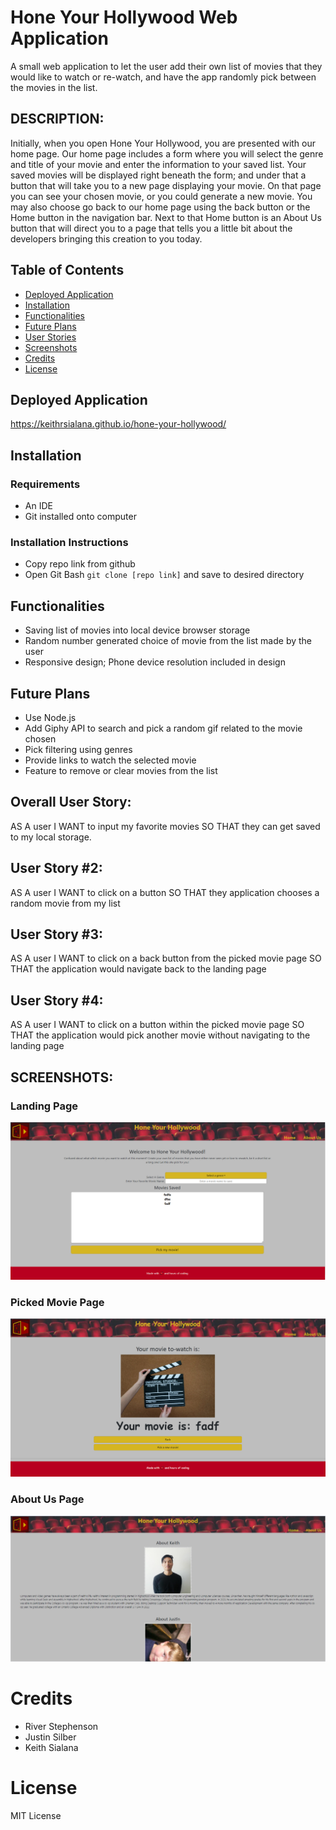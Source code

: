 # Hone Your Hollywood Web Application

A small web application to let the user add their own list of movies that they would like to watch or re-watch, and have the app randomly pick between the movies in the list.

## DESCRIPTION:

Initially, when you open Hone Your Hollywood, you are presented with our home page. Our home page includes a form where you will select the genre and title of your movie and enter the information to your saved list. Your saved movies will be displayed right beneath the form; and under that a button that will take you to a new page displaying your movie. On that page you can see your chosen movie, or you could generate a new movie. You may also choose go back to our home page using the back button or the Home button in the navigation bar. Next to that Home button is an About Us button that will direct you to a page that tells you a little bit about the developers bringing this creation to you today.

## Table of Contents
- [Deployed Application](#deployed-application)
- [Installation](#installation)
- [Functionalities](#functionalities)
- [Future Plans](#future-plans)
- [User Stories](#overall-user-story)
- [Screenshots](#screenshots)
- [Credits](#credits)
- [License](#license)

## Deployed Application
https://keithrsialana.github.io/hone-your-hollywood/

## Installation
### Requirements
 - An IDE
 - Git installed onto computer

### Installation Instructions
 - Copy repo link from github
 - Open Git Bash `git clone [repo link]` and save to desired directory 

## Functionalities
- Saving list of movies into local device browser storage
- Random number generated choice of movie from the list made by the user
- Responsive design; Phone device resolution included in design

## Future Plans
- Use Node.js
- Add Giphy API to search and pick a random gif related to the movie chosen
- Pick filtering using genres
- Provide links to watch the selected movie
- Feature to remove or clear movies from the list

## Overall User Story:

AS A user
I WANT to input my favorite movies
SO THAT they can get saved to my local storage.

## User Story #2:

AS A user
I WANT to click on a button
SO THAT they application chooses a random movie from my list

## User Story #3:

AS A user
I WANT to click on a back button from the picked movie page
SO THAT the application would navigate back to the landing page

## User Story #4:

AS A user
I WANT to click on a button within the picked movie page
SO THAT the application would pick another movie without navigating to the landing page

## SCREENSHOTS:
### Landing Page
![HYH Landing Page](./assets/images/landing-page.PNG "HYH Landing Page")
### Picked Movie Page
![HYH Picked Movie Page](./assets/images/movie-picker-page.PNG "HYH Picked Movie Page")
### About Us Page
![HYH About Us Page](./assets/images/about-us-page.PNG "About Us Page")

# Credits
- River Stephenson
- Justin Silber
- Keith Sialana

# License
MIT License
